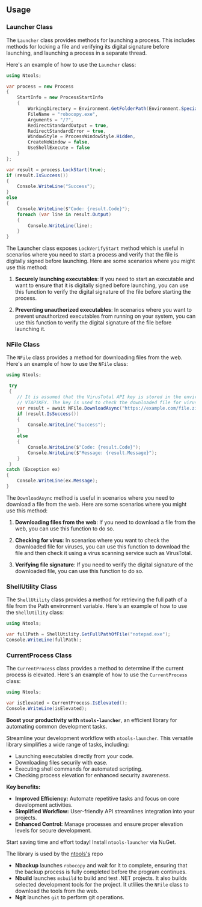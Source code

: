 ## Usage

### Launcher Class

The `Launcher` class provides methods for launching a process. This includes methods for locking a file and verifying its digital signature before launching, and launching a process in a separate thread.

Here's an example of how to use the `Launcher` class:

```csharp
using Ntools;

var process = new Process
{
    StartInfo = new ProcessStartInfo
    {
        WorkingDirectory = Environment.GetFolderPath(Environment.SpecialFolder.System),
        FileName = "robocopy.exe",
        Arguments = "/?",
        RedirectStandardOutput = true,
        RedirectStandardError = true,
        WindowStyle = ProcessWindowStyle.Hidden,
        CreateNoWindow = false,
        UseShellExecute = false
    }
};

var result = process.LockStart(true);
if (result.IsSuccess())
{
    Console.WriteLine("Success");
}
else
{
    Console.WriteLine($"Code: {result.Code}");
    foreach (var line in result.Output)
    {
        Console.WriteLine(line);
    }
}
```
The Launcher class exposes `LockVerifyStart` method which is useful in scenarios where you need to start a process and verify that the file is digitally signed before launching. Here are some scenarios where you might use this method:

1. **Securely launching executables**: If you need to start an executable and want to ensure that it is digitally signed before launching, you can use this function to verify the digital signature of the file before starting the process.

2. **Preventing unauthorized executables**: In scenarios where you want to prevent unauthorized executables from running on your system, you can use this function to verify the digital signature of the file before launching it.


### NFile Class

The `NFile` class provides a method for downloading files from the web. Here's an example of how to use the `NFile` class:

```csharp
using Ntools;

 try
 {
    // It is assumed that the VirusTotal API key is stored in the environment variable
    // VTAPIKEY. The key is used to check the downloaded file for virus.
    var result = await NFile.DownloadAsync("https://example.com/file.zip", "C:\\temp\\file.zip");
    if (result.IsSuccess())
    {
        Console.WriteLine("Success");
    }
    else
    {
        Console.WriteLine($"Code: {result.Code}");
        Console.WriteLine($"Message: {result.Message}");
    }
 }
catch (Exception ex)
{
    Console.WriteLine(ex.Message);
}
```
The `DownloadAsync` method is useful in scenarios where you need to download a file from the web. Here are some scenarios where you might use this method:

1. **Downloading files from the web**: If you need to download a file from the web, you can use this function to do so.

2. **Checking for virus**: In scenarios where you want to check the downloaded file for viruses, you can use this function to download the file and then check it using a virus scanning service such as VirusTotal.

3. **Verifying file signature**: If you need to verify the digital signature of the downloaded file, you can use this function to do so.

### ShellUtility Class

The `ShellUtility` class provides a method for retrieving the full path of a file from the Path environment variable. Here's an example of how to use the `ShellUtility` class:

```csharp
using Ntools;

var fullPath = ShellUtility.GetFullPathOfFile("notepad.exe");
Console.WriteLine(fullPath);
```

### CurrentProcess Class

The `CurrentProcess` class provides a method to determine if the current process is elevated. Here's an example of how to use the `CurrentProcess` class:

```csharp
using Ntools;

var isElevated = CurrentProcess.IsElevated();
Console.WriteLine(isElevated);
```


**Boost your productivity with `ntools-launcher`**, an efficient library for automating common development tasks.

Streamline your development workflow with `ntools-launcher`. This versatile library simplifies a wide range of tasks, including:

* Launching executables directly from your code.
* Downloading files securily with ease.
* Executing shell commands for automated scripting.
* Checking process elevation for enhanced security awareness.

**Key benefits:**

* **Improved Efficiency:** Automate repetitive tasks and focus on core development activities.
* **Simplified Workflow:** User-friendly API streamlines integration into your projects.
* **Enhanced Control:** Manage processes and ensure proper elevation levels for secure development.

Start saving time and effort today! Install `ntools-launcher` via NuGet.

The library is used by the [ntools's](https://github.com/naz-hage/ntools) repo
- **Nbackup** launches `robocopy` and wait for it to complete, ensuring that the backup process is fully completed before the program continues.
- **Nbuild** launches `msbuild` to build and test .NET projects.  It also builds selected development tools for the project.  It utlilies the `NFile` class to download the tools from the web.
- **Ngit** launches `git` to perform git operations.
